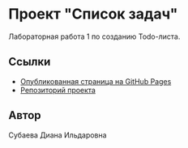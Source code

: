 # Проект "Список задач"

Лабораторная работа 1 по созданию Todo-листа.

## Ссылки

- [Опубликованная страница на GitHub Pages](https://DianaSubaeva.github.io/todo-list/)
- [Репозиторий проекта](https://github.com/DianaSubaeva/todo-list)

## Автор

Субаева Диана Ильдаровна